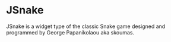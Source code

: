 JSnake
======
JSnake is a widget type of the classic Snake game designed and programmed by George Papanikolaou aka skoumas.
